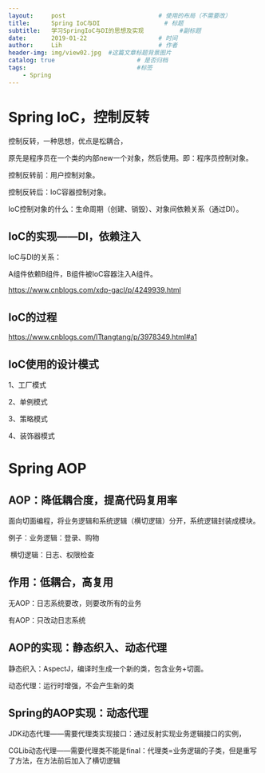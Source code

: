 ```yaml
---
layout:     post   				          # 使用的布局（不需要改）
title:      Spring IoC与DI				   # 标题 
subtitle:   学习SpringIoC与DI的思想及实现          #副标题
date:       2019-01-22 				      # 时间
author:     Lih 						  # 作者
header-img: img/view02.jpg 	#这篇文章标题背景图片
catalog: true 						# 是否归档
tags:								#标签
    - Spring
---
```


#  Spring IoC，控制反转

控制反转，一种思想，优点是松耦合，

原先是程序员在一个类的内部new一个对象，然后使用。即：程序员控制对象。

控制反转前：用户控制对象。

控制反转后：IoC容器控制对象。

IoC控制对象的什么：生命周期（创建、销毁）、对象间依赖关系（通过DI）。

## IoC的实现——DI，依赖注入

IoC与DI的关系：

A组件依赖B组件，B组件被IoC容器注入A组件。

<https://www.cnblogs.com/xdp-gacl/p/4249939.html>

 

## IoC的过程

https://www.cnblogs.com/ITtangtang/p/3978349.html#a1

## IoC使用的设计模式

1、工厂模式 

2、单例模式 

3、策略模式 

4、装饰器模式

# Spring AOP

## AOP：降低耦合度，提高代码复用率

面向切面编程，将业务逻辑和系统逻辑（横切逻辑）分开，系统逻辑封装成模块。

例子：业务逻辑：登录、购物

​              横切逻辑：日志、权限检查

## 作用：低耦合，高复用

无AOP：日志系统要改，则要改所有的业务

有AOP：只改动日志系统

## AOP的实现：静态织入、动态代理

静态织入：AspectJ，编译时生成一个新的类，包含业务+切面。

动态代理：运行时增强，不会产生新的类

## Spring的AOP实现：动态代理

JDK动态代理——需要代理类实现接口：通过反射实现业务逻辑接口的实例，

CGLib动态代理——需要代理类不能是final：代理类=业务逻辑的子类，但是重写了方法，在方法前后加入了横切逻辑
